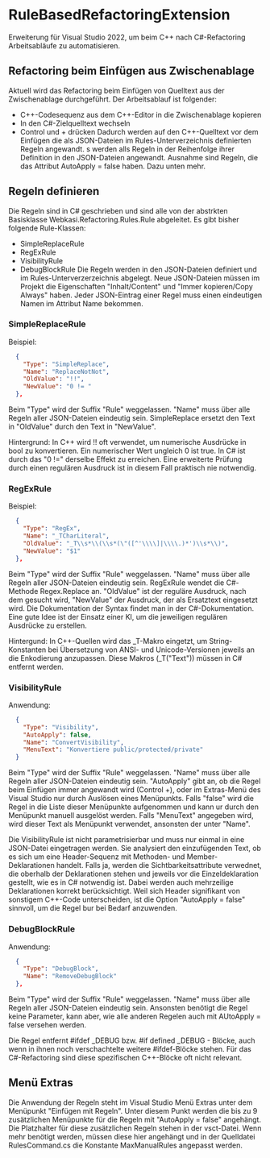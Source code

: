 # RuleBasedRefactoringExtension
Erweiterung für Visual Studio 2022, um beim C++ nach C#-Refactoring Arbeitsabläufe zu automatisieren.

## Refactoring beim Einfügen aus Zwischenablage
Aktuell wird das Refactoring beim Einfügen von Quelltext aus der Zwischenablage durchgeführt. Der Arbeitsablauf ist folgender:
- C++-Codesequenz aus dem C++-Editor in die Zwischenablage kopieren
- In den C#-Zielquelltext wechseln
- Control und + drücken
Dadurch werden auf den C++-Quelltext vor dem Einfügen die als JSON-Dateien im Rules-Unterverzeichnis definierten Regeln angewandt. s werden alls Regeln in der Reihenfolge ihrer Definition in den JSON-Dateien angewandt. Ausnahme sind Regeln, die das Attribut AutoApply = false haben. Dazu unten mehr.

## Regeln definieren
Die Regeln sind in C# geschrieben und sind alle von der abstrkten Basisklasse Webkasi.Refactoring.Rules.Rule abgeleitet. Es gibt bisher folgende Rule-Klassen:
- SimpleReplaceRule
- RegExRule
- VisibilityRule
- DebugBlockRule
Die Regeln werden in den JSON-Dateien definiert und im Rules-Unterverzerzeichnis abgelegt. Neue JSON-Dateien müssen im Projekt die Eigenschaften "Inhalt/Content" und "Immer kopieren/Copy Always" haben. Jeder JSON-Eintrag einer Regel muss einen eindeutigen Namen im Attribut Name bekommen.

### SimpleReplaceRule
Beispiel:
```JSON
  {
    "Type": "SimpleReplace",
    "Name": "ReplaceNotNot",
    "OldValue": "!!",
    "NewValue": "0 != "
  },
```
Beim "Type" wird der Suffix "Rule" weggelassen. "Name" muss über alle Regeln aller JSON-Dateien eindeutig sein. SimpleReplace ersetzt den Text in "OldValue" durch den Text in "NewValue".

Hintergrund: In C++ wird !! oft verwendet, um numerische Ausdrücke in bool zu konvertieren. Ein numerischer Wert ungleich 0 ist true. In C# ist durch das "0 !=" derselbe Effekt zu erreichen. Eine erweiterte Prüfung durch einen regulären Ausdruck ist in diesem Fall praktisch nie notwendig.

### RegExRule
Beispiel:
```JSON
  {
    "Type": "RegEx",
    "Name": "_TCharLiteral",
    "OldValue": "_T\\s*\\(\\s*(\"([^'\\\\]|\\\\.)*')\\s*\\)",
    "NewValue": "$1"
  },
```
Beim "Type" wird der Suffix "Rule" weggelassen. "Name" muss über alle Regeln aller JSON-Dateien eindeutig sein. RegExRule wendet die C#-Methode Regex.Replace an. "OldValue" ist der reguläre Ausdruck, nach dem gesucht wird, "NewValue" der Ausdruck, der als Ersatztext eingesetzt wird. Die Dokumentation der Syntax findet man in der C#-Dokumentation. Eine gute Idee ist der Einsatz einer KI, um die jeweiligen regulären Ausdrücke zu erstellen.

Hintergund: In C++-Quellen wird das _T-Makro eingetzt, um String-Konstanten bei Übersetzung von ANSI- und Unicode-Versionen jeweils an die Enkodierung anzupassen. Diese Makros (_T("Text")) müssen in C# entfernt werden.

### VisibilityRule
Anwendung:
```JSON
  {
    "Type": "Visibility",
    "AutoApply": false,
    "Name": "ConvertVisibility",
    "MenuText": "Konvertiere public/protected/private"
  }
```
Beim "Type" wird der Suffix "Rule" weggelassen. "Name" muss über alle Regeln aller JSON-Dateien eindeutig sein. "AutoApply" gibt an, ob die Regel beim Einfügen immer angewandt wird (Control +), oder im Extras-Menü des Visual Studio nur durch Auslösen eines Menüpunkts. Falls "false" wird die Regel in die Liste dieser Menüpunkte aufgenommen und kann  ur durch den Menüpunkt manuell ausgelöst werden. Falls "MenuText" angegeben wird, wird dieser Text als Menüpunkt verwendet, ansonsten der unter "Name".

Die VisibilityRule ist nicht parametrisierbar und muss nur einmal in eine JSON-Datei eingetragen werden. Sie analysiert den einzufügenden Text, ob es sich um eine Header-Sequenz mit Methoden- und Member-Deklarationen handelt. Falls ja, werden die Sichtbarkeitsattribute verwednet, die oberhalb der Deklarationen stehen und jeweils vor die Einzeldeklaration gestellt, wie es in C# notwendig ist. Dabei werden auch mehrzeilige Deklarationen korrekt berücksichtigt. Weil sich Header signifikant von sonstigem C++-Code unterscheiden, ist die Option "AutoApply = false" sinnvoll, um die Regel bur bei Bedarf anzuwenden.

### DebugBlockRule
Anwendung:
```JSON
  {
    "Type": "DebugBlock",
    "Name": "RemoveDebugBlock"
  },
```
Beim "Type" wird der Suffix "Rule" weggelassen. "Name" muss über alle Regeln aller JSON-Dateien eindeutig sein. Ansonsten benötigt die Regel keine Parameter, kann aber, wie alle anderen Regelen auch mit AUtoApply = false versehen werden.

Die Regel entfernt #ifdef _DEBUG bzw. #if defined _DEBUG - Blöcke, auch wenn in ihnen noch verschachtelte weitere #ifdef-Blöcke stehen. Für das C#-Refactoring sind diese spezifischen C++-Blöcke oft nicht relevant.

## Menü Extras
Die Anwendung der Regeln steht im Visual Studio Menü Extras unter dem Menüpunkt "Einfügen mit Regeln". Unter diesem Punkt werden die bis zu 9 zusätzlichen Menüpunkte für die Regeln mit "AutoApply = false" angehängt. Die Platzhalter für diese zusätzlichen Regeln stehen in der vsct-Datei. Wenn mehr benötigt werden, müssen diese hier angehängt und in der Quelldatei RulesCommand.cs die Konstante MaxManualRules angepasst werden.
